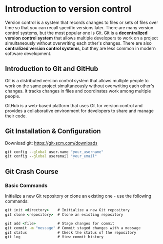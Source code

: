 # Introduction to version control

Version control is a system that records changes to files or sets of files over time so that you can recall specific versions later. There are many version control systems, but the most popular one is Git. Git is a **decentralized version control system** that allows multiple developers to work on a project simultaneously without overwriting each other's changes. There are also **centralized version control systems**, but they are less common in modern software development. 

## Introduction to Git and GitHub

Git is a distributed version control system that allows multiple people to work on the same project simultaneously without overwriting each other's changes. It tracks changes in files and coordinates work among multiple people.

GitHub is a web-based platform that uses Git for version control and provides a collaborative environment for developers to share and manage their code.

## Git Installation & Configuration

Download git: https://git-scm.com/downloads

```cmd
git config --global user.name "your_username"
git config --global useremail "your_email"
```

## Git Crash Course

### Basic Commands

Initialize a new Git repository or clone an existing one - use the following commands:

```cmd
git init <directory>    # Initialize a new Git repository
git clone <repository>  # Clone an existing repository
```

```cmd
git add <file>          # Stage changes for commit
git commit -m "message" # Commit staged changes with a message
git status              # Check the status of the repository    
git log                 # View commit history
```



